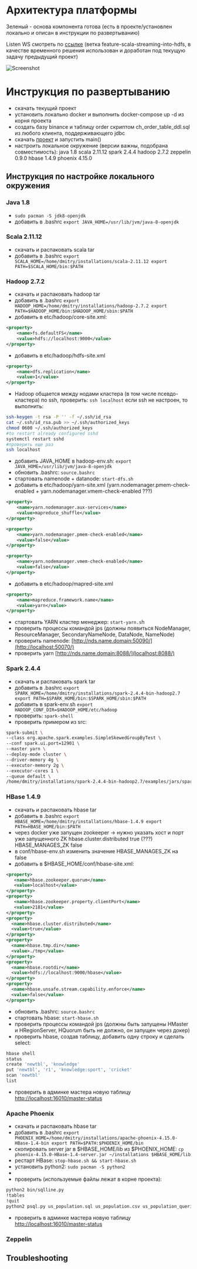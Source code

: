 # Архитектура платформы

Зеленый - основа компонента готова (есть в проекте/установлен локально и описан в инструкции по развертыванию)

Listen WS смотреть по [ссылке](https://github.com/dmitrychunin/exchange-spark) (ветка feature-scala-streaming-into-hdfs, в качестве временного решения использован и доработан под текущую задачу предыдущий проект)

![Screenshot](https://github.com/dmitrychunin/exchange-platform/blob/master/pic/arch.png)

# Инструкция по развертыванию

* скачать текущий проект
* установить локально docker и выполнить docker-compose up -d из корня проекта
* создать базу binance и таблицу order скриптом ch_order_table_ddl.sql из любого клиента, поддерживающего jdbc
* cкачать [проект](https://github.com/dmitrychunin/exchange-spark) и запустить main()
* настроить локальное окружение (версии важны, подобрана совместимость):
    java 1.8
    scala 2.11.12
    spark 2.4.4
    hadoop 2.7.2
    zeppelin 0.9.0
    hbase 1.4.9
    phoenix 4.15.0
    
## Инструкция по настройке локального окружения

### Java 1.8
* `sudo pacman -S jdk8-openjdk`
* добавить в .bashrc `export JAVA_HOME=/usr/lib/jvm/java-8-openjdk`

### Scala 2.11.12
* скачать и распаковать scala tar
* добавить в .bashrc `export SCALA_HOME=/home/dmitry/installations/scala-2.11.12 export PATH=$SCALA_HOME/bin:$PATH`

### Hadoop 2.7.2
* cкачать и распаковать hadoop tar
* добавить в .bashrc `export HADOOP_HOME=/home/dmitry/installations/hadoop-2.7.2 export PATH=$HADOOP_HOME/bin:$HADOOP_HOME/sbin:$PATH`
* добавить в etc/hadoop/core-site.xml:
```xml
<property>
	<name>fs.defaultFS</name>
	<value>hdfs://localhost:9000</value>
</property>
```
* добавить в etc/hadoop/hdfs-site.xml
```xml
<property>
	<name>dfs.replication</name>
	<value>1</value>
</property>
```
* Hadoop общается между нодами кластера (в том числе псевдо-кластера) по ssh, проверить: `ssh localhost`
если ssh не настроен, то выполнить:
```bash
ssh-keygen -t rsa -P '' -f ~/.ssh/id_rsa
cat ~/.ssh/id_rsa.pub >> ~/.ssh/authorized_keys
chmod 0600 ~/.ssh/authorized_keys
#to restart already configured sshd
systemctl restart sshd
#проверить еще раз
ssh localhost
```
* добавить JAVA_HOME в hadoop-env.sh: `export JAVA_HOME=/usr/lib/jvm/java-8-openjdk`
* обновить .bashrc: `source.bashrc`
* стартовать namenode + datanode: `start-dfs.sh`
* добавить в etc/hadoop/yarn-site.xml (yarn.nodemanager.pmem-check-enabled + yarn.nodemanager.vmem-check-enabled ???)
```xml
<property>
	<name>yarn.nodemanager.aux-services</name>
	<value>mapreduce_shuffle</value>
</property>

<property>
    <name>yarn.nodemanager.pmem-check-enabled</name>
    <value>false</value>
</property>

<property>
    <name>yarn.nodemanager.vmem-check-enabled</name>
    <value>false</value>
</property>
```
* добавить в etc/hadoop/mapred-site.xml
```xml
<property>
	<name>mapreduce.framework.name</name>
	<value>yarn</value>
</property>
```
* стартовать YARN кластер менеджер: `start-yarn.s`h
* проверить процессы командой jps (должны появиться NodeManager, ResourceManager, SecondaryNameNode, DataNode, NameNode)
* проверить namenode: [http://nds.name.domain:50090/](http://localhost:50070/)
* проверить yarn [http://nds.name.domain:8088/](localhost:8088/)
### Spark 2.4.4
* скачать и распаковать spark tar
* добавить в .bashrc `export SPARK_HOME=/home/dmitry/installations/spark-2.4.4-bin-hadoop2.7 export PATH=$SPARK_HOME/bin:$SPARK_HOME/sbin:$PATH`
* добавить в spark-env.sh `export HADOOP_CONF_DIR=$HADOOP_HOME/etc/hadoop`
* проверить: `spark-shell`
* проверить примером из src:
```bash
spark-submit \
--class org.apache.spark.examples.SimpleSkewedGroupByTest \
--conf spark.ui.port=12901 \
--master yarn \
--deploy-mode cluster \
--driver-memory 4g \
--executor-memory 2g \
--executor-cores 1 \
--queue default \
/home/dmitry/installations/spark-2.4.4-bin-hadoop2.7/examples/jars/spark-examples_2.11-2.4.4.jar
```
### HBase 1.4.9
* скачать и распаковать hbase tar
* добавить в .bashrc `export HBASE_HOME=/home/dmitry/installations/hbase-1.4.9 export PATH=HBASE_HOME/bin:$PATH`
* через docker уже запущен zookeeper -> 
    нужно указать хост и порт уже запущенного ZK
    hbase.cluster.distributed true (???)
    HBASE_MANAGES_ZK false
* в conf/hbase-env.sh изменить значение HBASE_MANAGES_ZK на false    
* добавить в $HBASE_HOME/conf/hbase-site.xml:  
```xml
<property>
   <name>hbase.zookeeper.quorum</name>
   <value>localhost</value>
</property>
<property>
   <name>hbase.zookeeper.property.clientPort</name>
   <value>2181</value>
</property>
<property>
  <name>hbase.cluster.distributed</name>
  <value>true</value>
</property>
<property>
  <name>hbase.tmp.dir</name>
  <value>./tmp</value>
</property>
<property>
  <name>hbase.rootdir</name>
  <value>hdfs://localhost:9000/hbase</value>
</property>
<property>
  <name>hbase.unsafe.stream.capability.enforce</name>
  <value>false</value>
</property>
```
* обновить .bashrc: `source.bashrc`
* стартовать hbase: `start-hbase.sh`
* проверить процессы командой jps (должны быть запущены HMaster и HRegionServer, HQuorum быть не должно, он запущен через докер)
* проверить hbase, создав таблицу, добавить одну строку и сделать select:
```bash
hbase shell
status
create 'newtbl', 'knowledge'
put 'newtbl', 'r1', 'knowledge:sport', 'cricket'
scan 'newtbl'
list
```
* проверить в админке мастера новую таблицу [http://localhost:16010/master-status](http://localhost:16010/master-status)     

### Apache Phoenix
* скачать и распаковать hbase tar
* добавить в .bashrc `export PHOENIX_HOME=/home/dmitry/installations/apache-phoenix-4.15.0-HBase-1.4-bin export PATH=$PATH:$PHOENIX_HOME/bin`
* скопировать server jar в $HBASE_HOME/lib из $PHOENIX_HOME: `cp phoenix-4.15.0-HBase-1.4-server.jar ~/installations $HBASE_HOME/lib` 
* рестарт HBase: `stop-hbase.sh && start-hbase.sh`
* установить python2: `sudo pacman -S python2`
* 
* проверить (используемые файлы лежат в корне проекта):
```bash
python2 bin/sqlline.py
!tables
!quit
python2 psql.py us_population.sql us_population.csv us_population_queries.sql
```
* проверить в админке мастера новую таблицу [http://localhost:16010/master-status](http://localhost:16010/master-status)     

### Zeppelin
## Troubleshooting